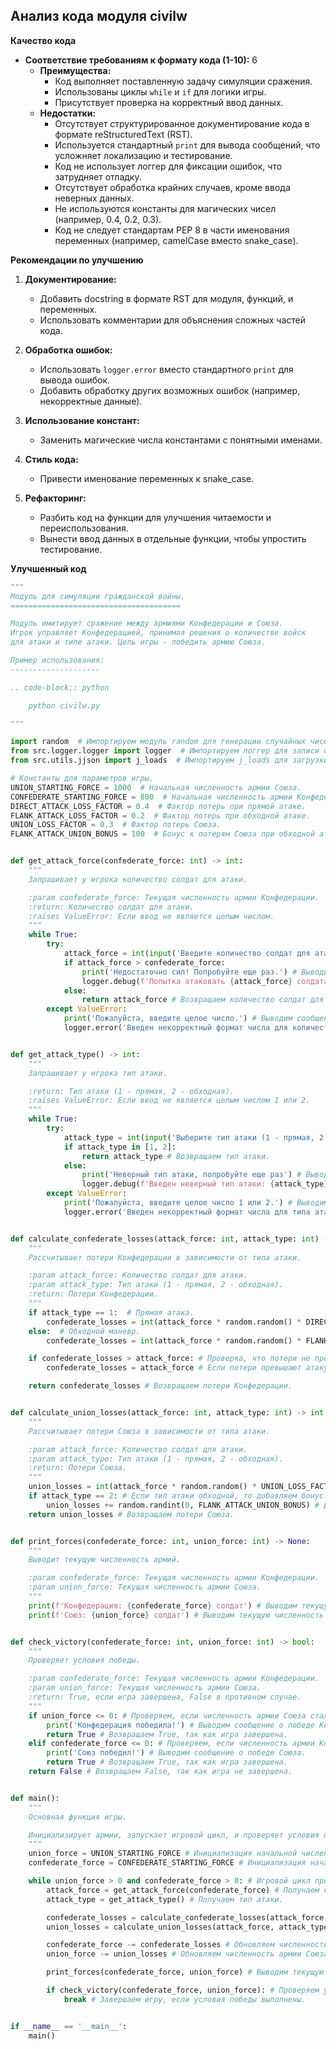 ## Анализ кода модуля civilw

**Качество кода**
- **Соответствие требованиям к формату кода (1-10):** 6
    -  **Преимущества:**
        - Код выполняет поставленную задачу симуляции сражения.
        - Использованы циклы `while` и `if` для логики игры.
        - Присутствует проверка на корректный ввод данных.
    - **Недостатки:**
        -  Отсутствует структурированное документирование кода в формате reStructuredText (RST).
        -  Используется стандартный `print` для вывода сообщений, что усложняет локализацию и тестирование.
        -  Код не использует логгер для фиксации ошибок, что затрудняет отладку.
        -  Отсутствует обработка крайних случаев, кроме ввода неверных данных.
        -  Не используются константы для магических чисел (например, 0.4, 0.2, 0.3).
        -  Код не следует стандартам PEP 8 в части именования переменных (например, camelCase вместо snake_case).

**Рекомендации по улучшению**

1.  **Документирование:**
    -   Добавить docstring в формате RST для модуля, функций, и переменных.
    -   Использовать комментарии для объяснения сложных частей кода.

2.  **Обработка ошибок:**
    -   Использовать `logger.error` вместо стандартного `print` для вывода ошибок.
    -   Добавить обработку других возможных ошибок (например, некорректные данные).

3.  **Использование констант:**
    -   Заменить магические числа константами с понятными именами.

4.  **Стиль кода:**
    -   Привести именование переменных к snake_case.

5.  **Рефакторинг:**
    - Разбить код на функции для улучшения читаемости и переиспользования.
    - Вынести ввод данных в отдельные функции, чтобы упростить тестирование.

**Улучшенный код**

```python
"""
Модуль для симуляции гражданской войны.
======================================

Модуль имитирует сражение между армиями Конфедерации и Союза.
Игрок управляет Конфедерацией, принимая решения о количестве войск
для атаки и типе атаки. Цель игры - победить армию Союза.

Пример использования:
--------------------

.. code-block:: python

    python civilw.py

"""

import random  # Импортируем модуль random для генерации случайных чисел.
from src.logger.logger import logger  # Импортируем логгер для записи ошибок.
from src.utils.jjson import j_loads  # Импортируем j_loads для загрузки данных из JSON (не используется, но добавлено согласно инструкции)

# Константы для параметров игры.
UNION_STARTING_FORCE = 1000  # Начальная численность армии Союза.
CONFEDERATE_STARTING_FORCE = 800  # Начальная численность армии Конфедерации.
DIRECT_ATTACK_LOSS_FACTOR = 0.4  # Фактор потерь при прямой атаке.
FLANK_ATTACK_LOSS_FACTOR = 0.2  # Фактор потерь при обходной атаке.
UNION_LOSS_FACTOR = 0.3  # Фактор потерь Союза.
FLANK_ATTACK_UNION_BONUS = 100  # Бонус к потерям Союза при обходной атаке.


def get_attack_force(confederate_force: int) -> int:
    """
    Запрашивает у игрока количество солдат для атаки.

    :param confederate_force: Текущая численность армии Конфедерации.
    :return: Количество солдат для атаки.
    :raises ValueError: Если ввод не является целым числом.
    """
    while True:
        try:
            attack_force = int(input('Введите количество солдат для атаки (Конфедерация): ')) # Запрашиваем ввод количества солдат.
            if attack_force > confederate_force:
                print('Недостаточно сил! Попробуйте еще раз.') # Выводим сообщение, если недостаточно сил.
                logger.debug(f'Попытка атаковать {attack_force} солдатами, при наличии {confederate_force}.') # Записываем ошибку в лог.
            else:
                return attack_force # Возвращаем количество солдат для атаки.
        except ValueError:
            print('Пожалуйста, введите целое число.') # Выводим сообщение, если ввод некорректный.
            logger.error('Введен некорректный формат числа для количества атакующих.') # Записываем ошибку в лог.


def get_attack_type() -> int:
    """
    Запрашивает у игрока тип атаки.

    :return: Тип атаки (1 - прямая, 2 - обходная).
    :raises ValueError: Если ввод не является целым числом 1 или 2.
    """
    while True:
        try:
            attack_type = int(input('Выберите тип атаки (1 - прямая, 2 - обходная): ')) # Запрашиваем тип атаки.
            if attack_type in [1, 2]:
                return attack_type # Возвращаем тип атаки.
            else:
                print('Неверный тип атаки, попробуйте еще раз') # Выводим сообщение, если тип атаки некорректный.
                logger.debug(f'Введен неверный тип атаки: {attack_type}.') # Записываем ошибку в лог.
        except ValueError:
            print('Пожалуйста, введите целое число 1 или 2.') # Выводим сообщение, если ввод некорректный.
            logger.error('Введен некорректный формат числа для типа атаки.') # Записываем ошибку в лог.


def calculate_confederate_losses(attack_force: int, attack_type: int) -> int:
    """
    Рассчитывает потери Конфедерации в зависимости от типа атаки.

    :param attack_force: Количество солдат для атаки.
    :param attack_type: Тип атаки (1 - прямая, 2 - обходная).
    :return: Потери Конфедерации.
    """
    if attack_type == 1:  # Прямая атака.
        confederate_losses = int(attack_force * random.random() * DIRECT_ATTACK_LOSS_FACTOR) # Расчет потерь при прямой атаке.
    else:  # Обходной маневр.
        confederate_losses = int(attack_force * random.random() * FLANK_ATTACK_LOSS_FACTOR) # Расчет потерь при обходном маневре.

    if confederate_losses > attack_force: # Проверка, что потери не превышают атакующие силы.
        confederate_losses = attack_force # Если потери превышают атакующие силы, то приравниваем потери к атакующим силам.

    return confederate_losses # Возвращаем потери Конфедерации.


def calculate_union_losses(attack_force: int, attack_type: int) -> int:
    """
    Рассчитывает потери Союза в зависимости от типа атаки.

    :param attack_force: Количество солдат для атаки.
    :param attack_type: Тип атаки (1 - прямая, 2 - обходная).
    :return: Потери Союза.
    """
    union_losses = int(attack_force * random.random() * UNION_LOSS_FACTOR) # Расчет потерь Союза.
    if attack_type == 2: # Если тип атаки обходной, то добавляем бонус к потерям.
        union_losses += random.randint(0, FLANK_ATTACK_UNION_BONUS) # Добавляем случайный бонус к потерям Союза.
    return union_losses # Возвращаем потери Союза.


def print_forces(confederate_force: int, union_force: int) -> None:
    """
    Выводит текущую численность армий.

    :param confederate_force: Текущая численность армии Конфедерации.
    :param union_force: Текущая численность армии Союза.
    """
    print(f'Конфедерация: {confederate_force} солдат') # Выводим текущую численность армии Конфедерации.
    print(f'Союз: {union_force} солдат') # Выводим текущую численность армии Союза.


def check_victory(confederate_force: int, union_force: int) -> bool:
    """
    Проверяет условия победы.

    :param confederate_force: Текущая численность армии Конфедерации.
    :param union_force: Текущая численность армии Союза.
    :return: True, если игра завершена, False в противном случае.
    """
    if union_force <= 0: # Проверяем, если численность армии Союза стала меньше или равна 0, то выводим сообщение о победе Конфедерации.
        print('Конфедерация победила!') # Выводим сообщение о победе Конфедерации.
        return True # Возвращаем True, так как игра завершена.
    elif confederate_force <= 0: # Проверяем, если численность армии Конфедерации стала меньше или равна 0, то выводим сообщение о победе Союза.
        print('Союз победил!') # Выводим сообщение о победе Союза.
        return True # Возвращаем True, так как игра завершена.
    return False # Возвращаем False, так как игра не завершена.


def main():
    """
    Основная функция игры.

    Инициализирует армии, запускает игровой цикл, и проверяет условия победы.
    """
    union_force = UNION_STARTING_FORCE # Инициализация начальной численности армии Союза.
    confederate_force = CONFEDERATE_STARTING_FORCE # Инициализация начальной численности армии Конфедерации.

    while union_force > 0 and confederate_force > 0: # Игровой цикл продолжается, пока обе армии имеют численность больше 0.
        attack_force = get_attack_force(confederate_force) # Получаем количество солдат для атаки.
        attack_type = get_attack_type() # Получаем тип атаки.

        confederate_losses = calculate_confederate_losses(attack_force, attack_type) # Рассчитываем потери Конфедерации.
        union_losses = calculate_union_losses(attack_force, attack_type) # Рассчитываем потери Союза.

        confederate_force -= confederate_losses # Обновляем численность армии Конфедерации.
        union_force -= union_losses # Обновляем численность армии Союза.

        print_forces(confederate_force, union_force) # Выводим текущую численность армий.

        if check_victory(confederate_force, union_force): # Проверяем условия победы.
            break # Завершаем игру, если условия победы выполнены.


if __name__ == '__main__':
    main()